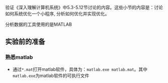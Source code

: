 验证《深入理解计算机系统》中5.3-5.12节讨论的内容。这些小节的内容是：讨论如何系统优化一个小程序,
分析如何优化并实现优化。

分析数据的工具使用的是MATLAB

## 实验前的准备

### 熟悉matlab

- 通过`*.mat`打开matlab软件，具体为：`matlab.exe matlab.mat`。其中`matlab.exe`为matlab软件的可执行文件
